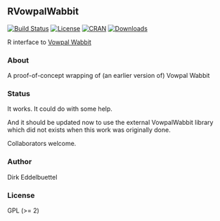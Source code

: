 ## RVowpalWabbit

[![Build Status](https://travis-ci.org/eddelbuettel/rvowpalwabbit.svg)](https://travis-ci.org/eddelbuettel/rvowpalwabbit) [![License](http://img.shields.io/badge/license-GPL%20%28%3E=%202%29-brightgreen.svg?style=flat)](http://www.gnu.org/licenses/gpl-2.0.html) [![CRAN](http://www.r-pkg.org/badges/version/RVowpalWabbit)](http://cran.r-project.org/package=RVowpalWabbit) [![Downloads](http://cranlogs.r-pkg.org/badges/RVowpalWabbit?color=brightgreen)](http://www.r-pkg.org/pkg/RVowpalWabbit)

R interface to [Vowpal Wabbit](http://hunch.net/~vw/)

### About

A proof-of-concept wrapping of (an earlier version of) Vowpal Wabbit

### Status

It works. It could do with some help.

And it should be updated now to use the external VowpalWabbit
library which did not exists when this work was originally done.

Collaborators welcome.

### Author

Dirk Eddelbuettel

### License

GPL (>= 2)
